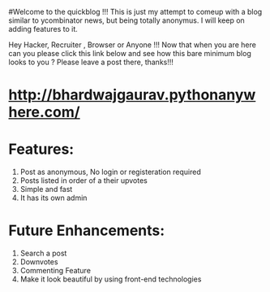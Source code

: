 #Welcome to the quickblog !!!
This is just my attempt to comeup with a blog similar to ycombinator news, but being totally anonymus. I will keep on adding features to it. 

Hey Hacker, Recruiter , Browser or Anyone !!! Now that when you are here
can you please click this link below and see how this bare minimum blog looks to you ? Please leave a post there, thanks!!! 

# http://bhardwajgaurav.pythonanywhere.com/

# Features:
1. Post as anonymous, No login or registeration required
2. Posts listed in order of a their upvotes
3. Simple and fast
4. It has its own admin

# Future Enhancements:
1. Search a post
2. Downvotes
3. Commenting Feature
4. Make it look beautiful by using front-end technologies
